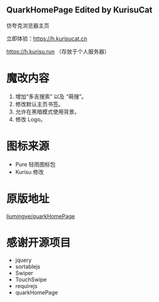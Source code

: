 ## QuarkHomePage Edited by KurisuCat

仿夸克浏览器主页

立即体验：https://h.kurisucat.cn

https://h.kurisu.run （存放于个人服务器）

# 魔改内容

1. 增加“多吉搜索” 以及 “萌搜”。
2. 修改默认主页书签。
3. 允许在黑暗模式使用背景。
4. 修改 Logo。

# 图标来源

-   Pure 轻雨图标包
-   Kurisu 修改

# 原版地址

[liumingye/quarkHomePage](https://github.com/liumingye/quarkHomePage)

# 感谢开源项目

-   jquery
-   sortablejs
-   Swiper
-   TouchSwipe
-   requirejs
-   quarkHomePage
